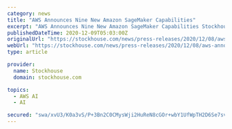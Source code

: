 ```yaml
---
category: news
title: "AWS Announces Nine New Amazon SageMaker Capabilities"
excerpt: "AWS Announces Nine New Amazon SageMaker Capabilities Stockhouse.com use cookies on this site. By continuing to use our service, you agree to our use of cookies. Cookies are used to offer you a better browsing experience and to analyze our traffic."
publishedDateTime: 2020-12-09T05:03:00Z
originalUrl: "https://stockhouse.com/news/press-releases/2020/12/08/aws-announces-nine-new-amazon-sagemaker-capabilities"
webUrl: "https://stockhouse.com/news/press-releases/2020/12/08/aws-announces-nine-new-amazon-sagemaker-capabilities"
type: article

provider:
  name: Stockhouse
  domain: stockhouse.com

topics:
  - AWS AI
  - AI

secured: "swa/xvU3/K0a3vS/P+3Bn2C0CMysWji2HuReN8cGOr+wbY1UfWpTH2D6Se7svhk0r68NdGsAUTB01Xg2B+DtyGGkQgT9hybYA6z/ab7GkEplBknFyMo9RB0imcll82hwB37pM/RICHk09+gjsH7T7KbtnmaRZJ/q4c2zWtuBM2v8MOuz+tzyoA7WgtSdP29KrHdy1MEOFAiaD097xTU16FZLTakRuIdxNHoQCX3G/J187HzkIPmS+fUSIIzk0P1/qhaT8drM8fXQtWcVwq4JoOvUkPTEch+zognhEB327rIa9q3WwTAMliumGyGh+Lj2MtUBHEvecbtdczO/6rb4j5Z3bw2ZgF7g+RzpD8x9Qzc=;bNRhkYmppaPVaGFoJWWQTQ=="
---
```


